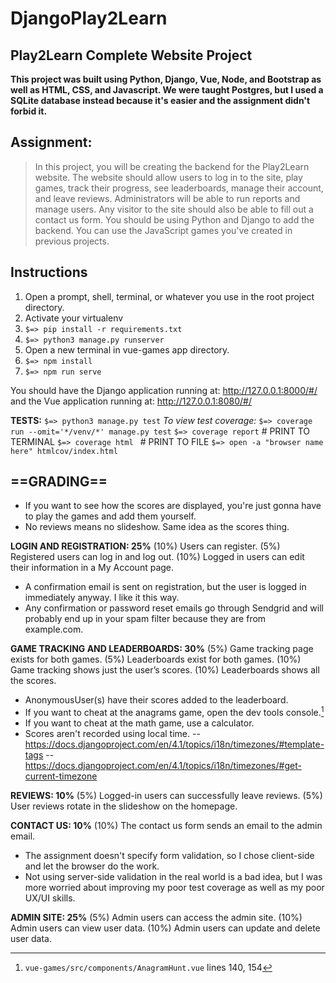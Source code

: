 # DjangoPlay2Learn
## Play2Learn Complete Website Project

**This project was built using Python, Django, Vue, Node, and Bootstrap as well as HTML, CSS, and Javascript. We were taught Postgres, but I used a SQLite database instead because it's easier and the assignment didn't forbid it.**

## Assignment:

>In this project, you will be creating the backend for the Play2Learn website.
 The website should allow users to log in to the site, play games, track their progress, see leaderboards, manage their account, and leave reviews.
Administrators will be able to run reports and manage users.
Any visitor to the site should also be able to fill out a contact us form.
You should be using Python and Django to add the backend.
You can use the JavaScript games you've created in previous projects.

## Instructions

1. Open a prompt, shell, terminal, or whatever you use in the root project directory.
2. Activate your virtualenv
3. `$=> pip install -r requirements.txt`
4. `$=> python3 manage.py runserver`
5. Open a new terminal in vue-games app directory.
6. `$=> npm install`
7. `$=> npm run serve	`

You should have the Django application running at:
http://127.0.0.1:8000/#/
and the Vue application running at:
http://127.0.0.1:8080/#/

**TESTS:**
`$=> python3 manage.py test`
*To view test coverage:*
`$=> coverage run --omit='*/venv/*' manage.py test`
`$=> coverage report` # PRINT TO TERMINAL
`$=> coverage html ` # PRINT TO FILE
`$=> open -a "browser name here"
htmlcov/index.html`

## ==GRADING==

- If you want to see how the scores are displayed, you're just gonna have to play the games and add them yourself. 
- No reviews means no slideshow. Same idea as the scores thing.

**LOGIN AND REGISTRATION: 25%**
(10%) Users can register.
(5%) Registered users can log in and log out.
(10%) Logged in users can edit their information in a My Account page.
 
- A confirmation email is sent on registration, but the user is logged in immediately anyway. I like it this way.  
- Any confirmation or password reset emails go through Sendgrid and will probably end up in your spam filter because they are from example.com.

**GAME TRACKING AND LEADERBOARDS: 30%**
(5%) Game tracking page exists for both games.
(5%) Leaderboards exist for both games.
(10%) Game tracking shows just the user’s scores.
(10%) Leaderboards shows all the scores.

- AnonymousUser(s) have their scores added to the leaderboard.
- If you want to cheat at the anagrams game, open the dev tools console.[^1]
- If you want to cheat at the math game, use a calculator.
- Scores aren't recorded using local time.
    -- https://docs.djangoproject.com/en/4.1/topics/i18n/timezones/#template-tags
    -- https://docs.djangoproject.com/en/4.1/topics/i18n/timezones/#get-current-timezone

**REVIEWS: 10%**
(5%) Logged-in users can successfully leave reviews.
(5%) User reviews rotate in the slideshow on the homepage.

**CONTACT US: 10%**
(10%) The contact us form sends an email to the admin email.

- The assignment doesn't specify form validation, so I chose client-side and let the browser do the work.
- Not using server-side validation in the real world is a bad idea, but I was more worried about improving my poor test coverage as well as my poor UX/UI skills.

**ADMIN SITE: 25%**
(5%) Admin users can access the admin site.
(10%) Admin users can view user data.
(10%) Admin users can update and delete user data.

[^1]: `vue-games/src/components/AnagramHunt.vue` lines 140, 154